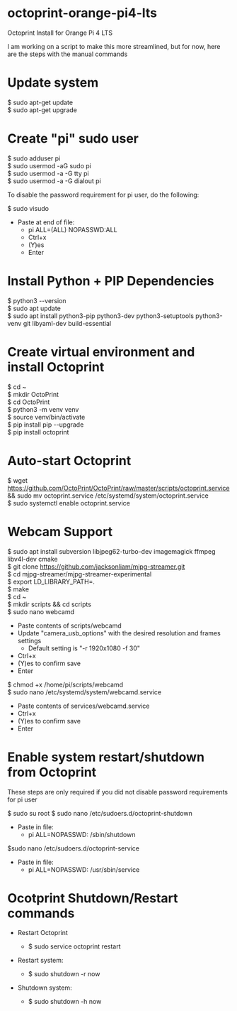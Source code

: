 # octoprint-orange-pi4-lts
Octoprint Install for Orange Pi 4 LTS

I am working on a script to make this more streamlined, but for now, here are the steps with the manual commands

# Update system
$ sudo apt-get update\
$ sudo apt-get upgrade

# Create "pi" sudo user
$ sudo adduser pi\
$ sudo usermod -aG sudo pi\
$ sudo usermod -a -G tty pi\
$ sudo usermod -a -G dialout pi

To disable the password requirement for pi user, do the following:

$ sudo visudo
- Paste at end of file:
  - pi ALL=(ALL) NOPASSWD:ALL
  - Ctrl+x
  - (Y)es
  - Enter

# Install Python + PIP Dependencies
$ python3 --version\
$ sudo apt update\
$ sudo apt install python3-pip python3-dev python3-setuptools python3-venv git libyaml-dev build-essential

# Create virtual environment and install Octoprint
$ cd ~\
$ mkdir OctoPrint\
$ cd OctoPrint\
$ python3 -m venv venv\
$ source venv/bin/activate\
$ pip install pip --upgrade\
$ pip install octoprint

# Auto-start Octoprint
$ wget https://github.com/OctoPrint/OctoPrint/raw/master/scripts/octoprint.service && sudo mv octoprint.service /etc/systemd/system/octoprint.service\
$ sudo systemctl enable octoprint.service

# Webcam Support
$ sudo apt install subversion libjpeg62-turbo-dev imagemagick ffmpeg libv4l-dev cmake\
$ git clone https://github.com/jacksonliam/mjpg-streamer.git \
$ cd mjpg-streamer/mjpg-streamer-experimental\
$ export LD_LIBRARY_PATH=.\
$ make\
$ cd ~\
$ mkdir scripts && cd scripts\
$ sudo nano webcamd
- Paste contents of scripts/webcamd
- Update "camera_usb_options" with the desired resolution and frames settings
  - Default setting is "-r 1920x1080 -f 30"
- Ctrl+x
- (Y)es to confirm save
- Enter

$ chmod +x /home/pi/scripts/webcamd\
$ sudo nano /etc/systemd/system/webcamd.service
- Paste contents of services/webcamd.service
- Ctrl+x
- (Y)es to confirm save
- Enter

# Enable system restart/shutdown from Octoprint
These steps are only required if you did not disable password requirements for pi user

$ sudo su root
$ sudo nano /etc/sudoers.d/octoprint-shutdown
- Paste in file:
    - pi ALL=NOPASSWD: /sbin/shutdown
  
$sudo nano /etc/sudoers.d/octoprint-service
- Paste in file:
  - pi ALL=NOPASSWD: /usr/sbin/service


# Ocotprint Shutdown/Restart commands

- Restart Octoprint
  - $ sudo service octoprint restart
  
- Restart system:
  - $ sudo shutdown -r now
  
- Shutdown system:
  - $ sudo shutdown -h now

